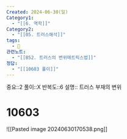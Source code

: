 ```yaml
---
Created: 2024-06-30(일)
Category1:
  - "[[6. 역학]]"
Category2:
  - "[[05. 트러스해석]]"
tags:
  - 🧮
관련노트:
  - "[[B52. 트러스의 변위매트릭스법]]"
정답:
  - "[[10603 풀이]]"
---
```

중요::2
풀이::X
반복도::6
설명:: 트러스 부재의 변위
#  10603
![[Pasted image 20240630170538.png]]
